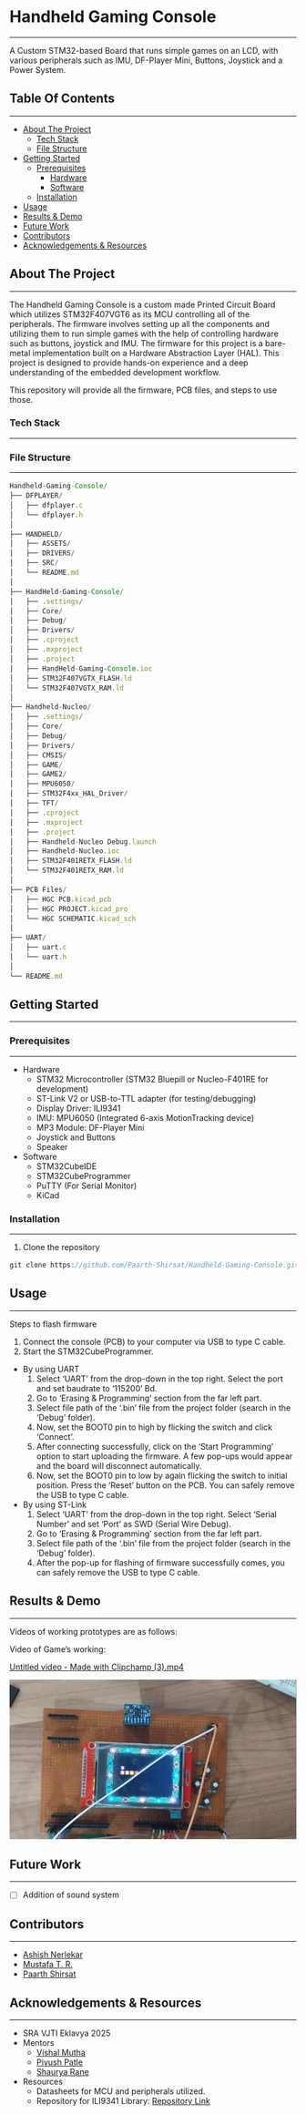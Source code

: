 # Handheld Gaming Console

---

A Custom STM32-based Board that runs simple games on an LCD, with various peripherals such as IMU, DF-Player Mini, Buttons, Joystick and a Power System.

## Table Of Contents

---

- [About The Project](https://www.notion.so/Handheld-Gaming-Console-262c2ce1d82a8056936ad801bb8c6b92?pvs=21)
    - [Tech Stack](https://www.notion.so/Handheld-Gaming-Console-262c2ce1d82a8056936ad801bb8c6b92?pvs=21)
    - [File Structure](https://www.notion.so/Handheld-Gaming-Console-262c2ce1d82a8056936ad801bb8c6b92?pvs=21)
- [Getting Started](https://www.notion.so/Handheld-Gaming-Console-262c2ce1d82a8056936ad801bb8c6b92?pvs=21)
    - [Prerequisites](https://www.notion.so/Handheld-Gaming-Console-262c2ce1d82a8056936ad801bb8c6b92?pvs=21)
        - [Hardware](https://www.notion.so/Handheld-Gaming-Console-262c2ce1d82a8056936ad801bb8c6b92?pvs=21)
        - [Software](https://www.notion.so/Handheld-Gaming-Console-262c2ce1d82a8056936ad801bb8c6b92?pvs=21)
    - [Installation](https://www.notion.so/Handheld-Gaming-Console-262c2ce1d82a8056936ad801bb8c6b92?pvs=21)
- [Usage](https://www.notion.so/Handheld-Gaming-Console-262c2ce1d82a8056936ad801bb8c6b92?pvs=21)
- [Results & Demo](https://www.notion.so/Handheld-Gaming-Console-262c2ce1d82a8056936ad801bb8c6b92?pvs=21)
- [Future Work](https://www.notion.so/Handheld-Gaming-Console-262c2ce1d82a8056936ad801bb8c6b92?pvs=21)
- [Contributors](https://www.notion.so/Handheld-Gaming-Console-262c2ce1d82a8056936ad801bb8c6b92?pvs=21)
- [Acknowledgements & Resources](https://www.notion.so/Handheld-Gaming-Console-262c2ce1d82a8056936ad801bb8c6b92?pvs=21)

## About The Project

---

The Handheld Gaming Console is a custom made Printed Circuit Board which utilizes STM32F407VGT6 as its MCU controlling all of the peripherals. The firmware involves setting up all the components and utilizing them to run simple games with the help of controlling hardware such as buttons, joystick and IMU.
The firmware for this project is a bare-metal implementation built on a Hardware Abstraction Layer (HAL). This project is designed to provide hands-on experience and a deep understanding of the embedded development workflow.

This repository will provide all the firmware, PCB files, and steps to use those.

### Tech Stack

---

[](https://camo.githubusercontent.com/b66f9186cf0a43703dc5e3b8ae84a6a8969de293bbe64d6b3578e5b3c648f997/68747470733a2f2f696d672e736869656c64732e696f2f62616467652f456d6265646465645f432d626c75653f7374796c653d666f722d7468652d6261646765266c6f676f3d43266c6162656c436f6c6f723d626c61636b)

[](https://camo.githubusercontent.com/4163fecfdbabbcda7daab22e24d1056bbb0b628c3c3a60b798c3716743ce4f9d/68747470733a2f2f696d672e736869656c64732e696f2f62616467652f50434225323044657369676e696e672d677265656e3f7374796c653d666f722d7468652d6261646765)

### File Structure

---

```jsx
Handheld-Gaming-Console/
├── DFPLAYER/
│   ├── dfplayer.c
│   └── dfplayer.h
│
├── HANDHELD/
│   ├── ASSETS/
│   ├── DRIVERS/
│   ├── SRC/
│   └── README.md
│
├── HandHeld-Gaming-Console/
│   ├── .settings/
│   ├── Core/
│   ├── Debug/
│   ├── Drivers/
│   ├── .cproject
│   ├── .mxproject
│   ├── .project
│   ├── HandHeld-Gaming-Console.ioc
│   ├── STM32F407VGTX_FLASH.ld
│   └── STM32F407VGTX_RAM.ld
│
├── Handheld-Nucleo/
│   ├── .settings/
│   ├── Core/
│   ├── Debug/
│   ├── Drivers/
│   ├── CMSIS/
│   ├── GAME/
│   ├── GAME2/
│   ├── MPU6050/
│   ├── STM32F4xx_HAL_Driver/
│   ├── TFT/
│   ├── .cproject
│   ├── .mxproject
│   ├── .project
│   ├── Handheld-Nucleo Debug.launch
│   ├── Handheld-Nucleo.ioc
│   ├── STM32F401RETX_FLASH.ld
│   └── STM32F401RETX_RAM.ld
│
├── PCB Files/
│   ├── HGC PCB.kicad_pcb
│   ├── HGC PROJECT.kicad_pro
│   └── HGC SCHEMATIC.kicad_sch
│
├── UART/
│   ├── uart.c
│   └── uart.h
│
└── README.md
```

## Getting Started

---

### Prerequisites

---

- Hardware
    - STM32 Microcontroller (STM32 Bluepill or Nucleo-F401RE for development)
    - ST-Link V2 or USB-to-TTL adapter (for testing/debugging)
    - Display Driver: ILI9341
    - IMU: MPU6050 (Integrated 6-axis MotionTracking device)
    - MP3 Module: DF-Player Mini
    - Joystick and Buttons
    - Speaker
- Software
    - STM32CubeIDE
    - STM32CubeProgrammer
    - PuTTY (For Serial Monitor)
    - KiCad

### Installation

---

1. Clone the repository

```jsx
git clone https://github.com/Paarth-Shirsat/Handheld-Gaming-Console.git
```

## Usage

---

Steps to flash firmware

1. Connect the console (PCB) to your computer via USB to type C cable.
2. Start the STM32CubeProgrammer.
- By using UART
    1. Select ‘UART’ from the drop-down in the top right. Select the port and set baudrate to ‘115200’ Bd.
    2. Go to ‘Erasing & Programming’ section from the far left part.
    3. Select file path of the ‘.bin’ file from the project folder (search in the ‘Debug’ folder). 
    4. Now, set the BOOT0 pin to high by flicking the switch and click ‘Connect’.
    5. After connecting successfully, click on the ‘Start Programming’ option to start uploading the firmware. A few pop-ups would appear and the board will disconnect automatically.
    6. Now, set the BOOT0 pin to low by again flicking the switch to initial position. Press the ‘Reset’ button on the PCB. You can safely remove the USB to type C cable.
- By using ST-Link
    1. Select ‘UART’ from the drop-down in the top right. Select ‘Serial Number’ and set ‘Port’ as SWD (Serial Wire Debug).
    2. Go to ‘Erasing & Programming’ section from the far left part.
    3. Select file path of the ‘.bin’ file from the project folder (search in the ‘Debug’ folder). 
    4. After the pop-up for flashing of firmware successfully comes, you can safely remove the USB to type C cable.

## Results & Demo

---

Videos of working prototypes are as follows:

Video of Game’s working:

[Untitled video - Made with Clipchamp (3).mp4](ASSETS/video.mp4)

![image.png](ASSETS/image.png)

## Future Work

---

- [ ]  Addition of sound system

## Contributors

---

- [Ashish Nerlekar](https://github.com/ashish4225)
- [Mustafa T. R.](https://github.com/mt-tass)
- [Paarth Shirsat](https://github.com/Paarth-Shirsat)

## Acknowledgements & Resources

---

- SRA VJTI Eklavya 2025
- Mentors
    - [Vishal Mutha](https://github.com/Vishal-Mutha)
    - [Piyush Patle](https://github.com/PiyushPatle26)
    - [Shaurya Rane](https://github.com/shauryarane05)
- Resources
    - Datasheets for MCU and peripherals utilized.
    - Repository for ILI9341 Library: [Repository Link](https://github.com/afiskon/stm32-ili9341)
